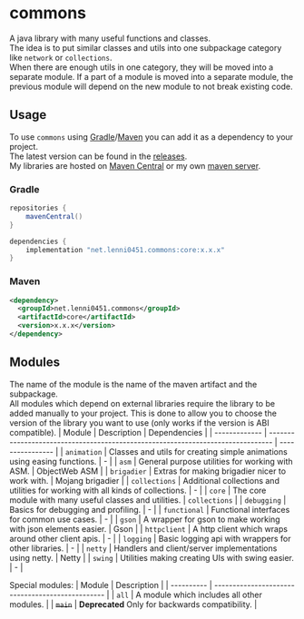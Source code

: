 # commons
A java library with many useful functions and classes.\
The idea is to put similar classes and utils into one subpackage category like `network` or `collections`.\
When there are enough utils in one category, they will be moved into a separate module. If a part of a module is moved into a separate module, the previous module will depend on the new module to not break existing code.

## Usage
To use `commons` using [Gradle](#gradle)/[Maven](#maven) you can add it as a dependency to your project.\
The latest version can be found in the [releases](https://github.com/Lenni0451/commons/releases).\
My libraries are hosted on [Maven Central](https://mvnrepository.com/artifact/net.lenni0451.commons) or my own [maven server](https://maven.lenni0451.net/).

### Gradle
```groovy
repositories {
    mavenCentral()
}

dependencies {
    implementation "net.lenni0451.commons:core:x.x.x"
}
```

### Maven
```xml
<dependency>
  <groupId>net.lenni0451.commons</groupId>
  <artifactId>core</artifactId>
  <version>x.x.x</version>
</dependency>
```

## Modules
The name of the module is the name of the maven artifact and the subpackage.\
All modules which depend on external libraries require the library to be added manually to your project.
This is done to allow you to choose the version of the library you want to use (only works if the version is ABI compatible).
| Module        | Description                                                                     | Dependencies     |
| ------------- | ------------------------------------------------------------------------------- | ---------------- |
| `animation`   | Classes and utils for creating simple animations using easing functions.        | -                |
| `asm`         | General purpose utilities for working with ASM.                                 | ObjectWeb ASM    |
| `brigadier`   | Extras for making brigadier nicer to work with.                                 | Mojang brigadier |
| `collections` | Additional collections and utilities for working with all kinds of collections. | -                |
| `core`        | The core module with many useful classes and utilities.                         | `collections`    |
| `debugging`   | Basics for debugging and profiling.                                             | -                |
| `functional`  | Functional interfaces for common use cases.                                     | -                |
| `gson`        | A wrapper for gson to make working with json elements easier.                   | Gson             |
| `httpclient`  | A http client which wraps around other client apis.                             | -                |
| `logging`     | Basic logging api with wrappers for other libraries.                            | -                |
| `netty`       | Handlers and client/server implementations using netty.                         | Netty            |
| `swing`       | Utilities making creating UIs with swing easier.                                | -                |

Special modules:
| Module     | Description                                      |
| ---------- | ------------------------------------------------ |
| `all`      | A module which includes all other modules.       |
| ~~`main`~~ | __Deprecated__ Only for backwards compatibility. |
